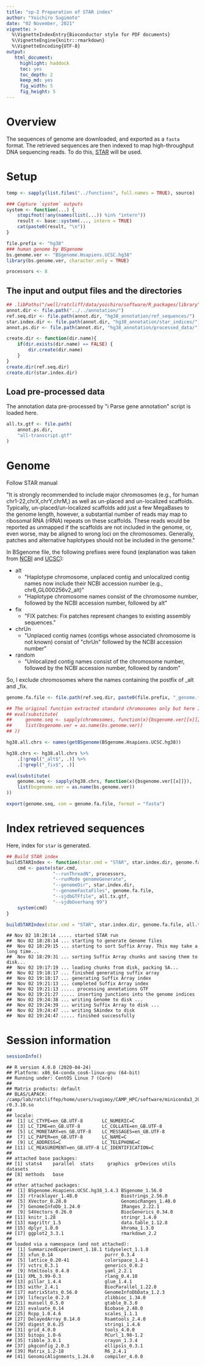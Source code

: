 ```yaml
---
title: "sp-2 Preparation of STAR index"
author: "Yoichiro Sugimoto"
date: "02 November, 2021"
vignette: >
  %\VignetteIndexEntry{Bioconductor style for PDF documents}
  %\VignetteEngine{knitr::rmarkdown}
  %\VignetteEncoding{UTF-8}
output:
   html_document:
     highlight: haddock
     toc: yes
     toc_depth: 2
     keep_md: yes
     fig_width: 5
     fig_height: 5
---
```


# Overview

The sequences of genome are downloaded, and exported as
a `fasta` format.
The retrieved sequences are then indexed to map high-throughput DNA sequencing
reads. 
To do this, [STAR](https://github.com/alexdobin/STAR) will be used.

# Setup



```r
temp <- sapply(list.files("../functions", full.names = TRUE), source)

### Capture `system` outputs
system <- function(...) {
    stopifnot(!any(names(list(...)) %in% "intern"))
    result <- base::system(..., intern = TRUE)
    cat(paste0(result, "\n"))
}
```



```r
file.prefix <- "hg38"
### human genome by BSgenome
bs.genome.ver <- "BSgenome.Hsapiens.UCSC.hg38"
library(bs.genome.ver, character.only = TRUE)

processors <- 8
```

## The input and output files and the directories



```r
## .libPaths("/well/ratcliff/data/yoichiro/software/R_packages/library")
annot.dir <- file.path("../../annotation/")
ref.seq.dir <- file.path(annot.dir, "hg38_annotation/ref_sequences/")
star.index.dir <- file.path(annot.dir, "hg38_annotation/star_indices/") 
annot.ps.dir <- file.path(annot.dir, "hg38_annotation/processed_data/")

create.dir <- function(dir.name){
    if(dir.exists(dir.name) == FALSE) {
        dir.create(dir.name)
    }
}
create.dir(ref.seq.dir)
create.dir(star.index.dir)
```



## Load pre-processed data

The annotation data pre-processed by "i Parse gene annotation" script
is loaded here.



```r
all.tx.gtf <- file.path(
    annot.ps.dir,
    "all-transcript.gtf"
)
```

# Genome

Follow STAR manual

"It is strongly recommended to include major chromosomes (e.g., for human chr1-22,chrX,chrY,chrM,) as well as un-placed and un-localized scaffolds. Typically, un-placed/un-localized scaffolds add just a few MegaBases to the genome length, however, a substantial number of reads may map to ribosomal RNA (rRNA) repeats on these scaffolds. These reads would be reported as unmapped if the scaffolds are not included in the genome, or, even worse, may be aligned to wrong loci on the chromosomes. Generally, patches and alternative haplotypes should not be included in the genome."

In BSgenome file, the following prefixes were found (explanation was taken from [NCBI](https://www.ncbi.nlm.nih.gov/grc/help/patches/) and [UCSC](http://hgdownload.soe.ucsc.edu/gbdb/hg38/html/description.html)):

 - alt
	 - "Haplotype chromosome, unplaced contig and unlocalized contig names now include their NCBI accession number (e.g., chr6_GL000256v2_alt)"
	 - "Haplotype chromosome names consist of the chromosome number, followed by the NCBI accession number, followed by alt"
 - fix
	 - "FIX patches: Fix patches represent changes to existing assembly sequences."
 - chrUn
	 - "Unplaced contig names (contigs whose associated chromosome is not known) consist of "chrUn" followed by the NCBI accession number"
 - random
	 - "Unlocalized contig names consist of the chromosome number, followed by the NCBI accession number, followed by random"

So, I exclude chromosomes where the names containing the postfix of _alt and _fix.


```r
genome.fa.file <- file.path(ref.seq.dir, paste0(file.prefix, "_genome.fa"))

## The original function extracted standard chromosomes only but here I include all chrosomesomes
## eval(substitute(
##     genome.seq <- sapply(chromosomes, function(x){bsgenome.ver[[x]]}),
##     list(bsgenome.ver = as.name(bs.genome.ver))
## ))

hg38.all.chrs <- names(getBSgenome(BSgenome.Hsapiens.UCSC.hg38))

hg38.chrs <- hg38.all.chrs %>%
    .[!grepl("_alt$", .)] %>%
    .[!grepl("_fix$", .)]

eval(substitute(
    genome.seq <- sapply(hg38.chrs, function(x){bsgenome.ver[[x]]}),
    list(bsgenome.ver = as.name(bs.genome.ver))
))

export(genome.seq, con = genome.fa.file, format = "fasta")
```

# Index retrieved sequences

Here, index for `star` is generated. 


```r
## Build STAR index
buildSTARIndex <- function(star.cmd = "STAR", star.index.dir, genome.fa.file, all.tx.gtf){
    cmd <- paste(star.cmd,
                 "--runThreadN", processors,
                 "--runMode genomeGenerate",
                 "--genomeDir", star.index.dir,
                 "--genomeFastaFiles", genome.fa.file,
                 "--sjdbGTFfile", all.tx.gtf,
                 "--sjdbOverhang 99")
	system(cmd) 
}

buildSTARIndex(star.cmd = "STAR", star.index.dir, genome.fa.file, all.tx.gtf)
```

```
## Nov 02 18:28:14 ..... started STAR run
##  Nov 02 18:28:14 ... starting to generate Genome files
##  Nov 02 18:29:15 ... starting to sort Suffix Array. This may take a long time...
##  Nov 02 18:29:31 ... sorting Suffix Array chunks and saving them to disk...
##  Nov 02 19:17:19 ... loading chunks from disk, packing SA...
##  Nov 02 19:18:17 ... finished generating suffix array
##  Nov 02 19:18:17 ... generating Suffix Array index
##  Nov 02 19:21:13 ... completed Suffix Array index
##  Nov 02 19:21:13 ..... processing annotations GTF
##  Nov 02 19:21:27 ..... inserting junctions into the genome indices
##  Nov 02 19:24:38 ... writing Genome to disk ...
##  Nov 02 19:24:39 ... writing Suffix Array to disk ...
##  Nov 02 19:24:47 ... writing SAindex to disk
##  Nov 02 19:24:47 ..... finished successfully
```

# Session information


```r
sessionInfo()
```

```
## R version 4.0.0 (2020-04-24)
## Platform: x86_64-conda_cos6-linux-gnu (64-bit)
## Running under: CentOS Linux 7 (Core)
## 
## Matrix products: default
## BLAS/LAPACK: /camp/lab/ratcliffep/home/users/sugimoy/CAMP_HPC/software/miniconda3_20200606/envs/five_prime_seq_for_VHL_loss_v0.2.1/lib/libopenblasp-r0.3.10.so
## 
## locale:
##  [1] LC_CTYPE=en_GB.UTF-8       LC_NUMERIC=C              
##  [3] LC_TIME=en_GB.UTF-8        LC_COLLATE=en_GB.UTF-8    
##  [5] LC_MONETARY=en_GB.UTF-8    LC_MESSAGES=en_GB.UTF-8   
##  [7] LC_PAPER=en_GB.UTF-8       LC_NAME=C                 
##  [9] LC_ADDRESS=C               LC_TELEPHONE=C            
## [11] LC_MEASUREMENT=en_GB.UTF-8 LC_IDENTIFICATION=C       
## 
## attached base packages:
## [1] stats4    parallel  stats     graphics  grDevices utils     datasets 
## [8] methods   base     
## 
## other attached packages:
##  [1] BSgenome.Hsapiens.UCSC.hg38_1.4.3 BSgenome_1.56.0                  
##  [3] rtracklayer_1.48.0                Biostrings_2.56.0                
##  [5] XVector_0.28.0                    GenomicRanges_1.40.0             
##  [7] GenomeInfoDb_1.24.0               IRanges_2.22.1                   
##  [9] S4Vectors_0.26.0                  BiocGenerics_0.34.0              
## [11] knitr_1.28                        stringr_1.4.0                    
## [13] magrittr_1.5                      data.table_1.12.8                
## [15] dplyr_1.0.0                       khroma_1.3.0                     
## [17] ggplot2_3.3.1                     rmarkdown_2.2                    
## 
## loaded via a namespace (and not attached):
##  [1] SummarizedExperiment_1.18.1 tidyselect_1.1.0           
##  [3] xfun_0.14                   purrr_0.3.4                
##  [5] lattice_0.20-41             colorspace_1.4-1           
##  [7] vctrs_0.3.1                 generics_0.0.2             
##  [9] htmltools_0.4.0             yaml_2.2.1                 
## [11] XML_3.99-0.3                rlang_0.4.10               
## [13] pillar_1.4.4                glue_1.4.1                 
## [15] withr_2.4.1                 BiocParallel_1.22.0        
## [17] matrixStats_0.56.0          GenomeInfoDbData_1.2.3     
## [19] lifecycle_0.2.0             zlibbioc_1.34.0            
## [21] munsell_0.5.0               gtable_0.3.0               
## [23] evaluate_0.14               Biobase_2.48.0             
## [25] Rcpp_1.0.4.6                scales_1.1.1               
## [27] DelayedArray_0.14.0         Rsamtools_2.4.0            
## [29] digest_0.6.25               stringi_1.4.6              
## [31] grid_4.0.0                  tools_4.0.0                
## [33] bitops_1.0-6                RCurl_1.98-1.2             
## [35] tibble_3.0.1                crayon_1.3.4               
## [37] pkgconfig_2.0.3             ellipsis_0.3.1             
## [39] Matrix_1.2-18               R6_2.4.1                   
## [41] GenomicAlignments_1.24.0    compiler_4.0.0
```
